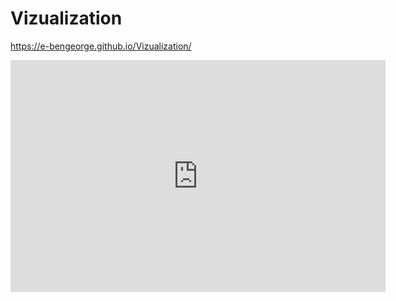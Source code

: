 # Vizualization
https://e-bengeorge.github.io/Vizualization/
<iframe width="600" height="371" seamless frameborder="0" scrolling="no" src="https://docs.google.com/spreadsheets/d/1AEAupbuO26TJTzGMDMkl4pnWO7USLCIEG7uQMkfg7YA/pubchart?oid=478319201&amp;format=interactive"></iframe>
